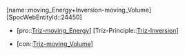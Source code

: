 ﻿---
type: TrizContradiction
aliases:
- moving_Energy+Inversion-moving_Volume
license: CC BY-SA 4.0
copyright: https://github.com/SpocWeb
IsDeleted: false
IsReadOnly: false
Confidential: public
tags: 
- Triz/Contradiction
---
[name::moving_Energy+Inversion-moving_Volume]
[SpocWebEntityId::24450]
+ [pro::[Triz-moving_Energy](tech/Triz/Parameter/Triz-moving_Energy.md)]
[Triz-Principle::[Triz-Inversion](tech/Triz/Principle/Triz-Inversion.md)]
- [con::[Triz-moving_Volume](tech/Triz/Parameter/Triz-moving_Volume.md)]

